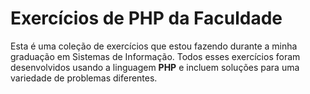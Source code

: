 # Exercícios de PHP da Faculdade
Esta é uma coleção de exercícios que estou fazendo durante a minha graduação em Sistemas de Informação. Todos esses exercícios foram desenvolvidos usando a linguagem **PHP** e incluem soluções para uma variedade de problemas diferentes.

